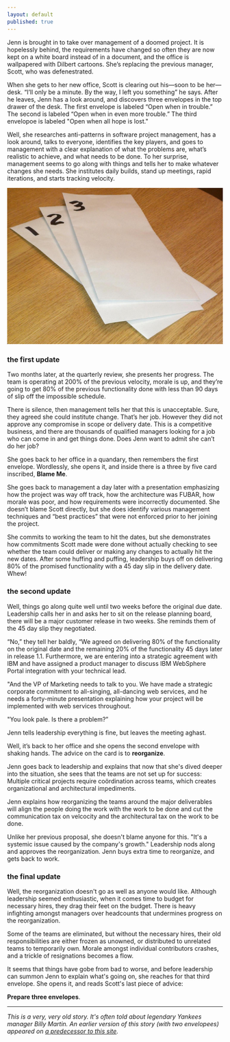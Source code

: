 ```yaml
---
layout: default
published: true
---
```


Jenn is brought in to take over management of a doomed project. It is hopelessly behind, the requirements have changed so often they are now kept on a white board instead of in a document, and the office is wallpapered with Dilbert cartoons. She’s replacing the previous manager, Scott, who was defenestrated.

When she gets to her new office, Scott is clearing out his—soon to be her—desk. “I’ll only be a minute. By the way, I left you something” he says. After he leaves, Jenn has a look around, and discovers three envelopes in the top drawer of the desk. The first envelope is labeled “Open when in trouble.” The second is labeled “Open when in even more trouble.” The third envelopoe is labeled "Open when all hope is lost."

Well, she researches anti-patterns in software project management, has a look around, talks to everyone, identifies the key players, and goes to management with a clear explanation of what the problems are, what’s realistic to achieve, and what needs to be done. To her surprise, management seems to go along with things and tells her to make whatever changes she needs. She institutes daily builds, stand up meetings, rapid iterations, and starts tracking velocity.

![Three Envelopes](/assets/images/three-envelopes.jpg)

### the first update

Two months later, at the quarterly review, she presents her progress. The team is operating at 200% of the previous velocity, morale is up, and they’re going to get 80% of the previous functionality done with less than 90 days of slip off the impossible schedule.

There is silence, then management tells her that this is unacceptable. Sure, they agreed she could institute change. That’s her job. However they did not approve any compromise in scope or delivery date. This is a competitive business, and there are thousands of qualified managers looking for a job who can come in and get things done. Does Jenn want to admit she can’t do her job?

She goes back to her office in a quandary, then remembers the first envelope. Wordlessly, she opens it, and inside there is a three by five card inscribed, **Blame Me**.

She goes back to management a day later with a presentation emphasizing how the project was way off track, how the architecture was FUBAR, how morale was poor, and how requirements were incorrectly documented. She doesn’t blame Scott directly, but she does identify various management techniques and “best practices” that were not enforced prior to her joining the project.

She commits to working the team to hit the dates, but she demonstrates how commitments Scott made were done without actually checking to see whether the team could deliver or making any changes to actually hit the new dates. After some huffing and puffing, leadership buys off on delivering 80% of the promised functionality with a 45 day slip in the delivery date. Whew!

### the second update

Well, things go along quite well until two weeks before the original due date. Leadership calls her in and asks her to sit on the release planning board, there will be a major customer release in two weeks. She reminds them of the 45 day slip they negotiated.

“No,” they tell her baldly, “We agreed on delivering 80% of the functionality on the original date and the remaining 20% of the functionality 45 days later in release 1.1. Furthermore, we are entering into a strategic agreement with IBM and have assigned a product manager to discuss IBM WebSphere Portal integration with your technical lead.

"And the VP of Marketing needs to talk to you. We have made a strategic corporate commitment to all-singing, all-dancing web services, and he needs a forty-minute presentation explaining how your project will be implemented with web services throughout.

"You look pale. Is there a problem?”

Jenn tells leadership everything is fine, but leaves the meeting aghast.

Well, it’s back to her office and she opens the second envelope with shaking hands. The advice on the card is to **reorganize**.

Jenn goes back to leadership and explains that now that she's dived deeper into the situation, she sees that the teams are not set up for success: Multiple critical projects require coördination across teams, which creates organizational and architectural impediments.

Jenn explains how reorganizing the teams around the major deliverables will align the people doing the work with the work to be done and cut the communication tax on velcocity and the architectural tax on the work to be done.

Unlike her previous proposal, she doesn't blame anyone for this. "It's a systemic issue caused by the company's growth." Leadership nods along and approves the reorganization. Jenn buys extra time to reorganize, and gets back to work.

### the final update

Well, the reorganization doesn't go as well as anyone would like. Although leadership seemed enthusiastic, when it comes time to budget for necessary hires, they drag their feet on the budget. There is heavy infighting amongst managers over headcounts that undermines progress on the reorganization.

Some of the teams are eliminated, but without the necessary hires, their old responsibilities are either frozen as unowned, or distributed to unrelated teams to temporarily own. Morale amongst individual contributors crashes, and a trickle of resignations becomes a flow.

It seems that things have gobe from bad to worse, and before leadership can summon Jenn to explain what's going on, she reaches for that third envelope. She opens it, and reads Scott's last piece of advice:

**Prepare three envelopes**.

---

*This is a very, very old story. It's often told about legendary Yankees manager Billy Martin. An earlier version of this story (with two envelopees) appeared on [a predecessor to this site](http://weblog.raganwald.com/2008/01/billy-martins-technique-for-managing.html).*